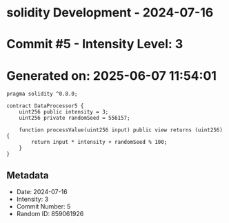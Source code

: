 ﻿# solidity Development - 2024-07-16
# Commit #5 - Intensity Level: 3
# Generated on: 2025-06-07 11:54:01
```solidity
pragma solidity ^0.8.0;

contract DataProcessor5 {
    uint256 public intensity = 3;
    uint256 private randomSeed = 556157;

    function processValue(uint256 input) public view returns (uint256) {
        return input * intensity + randomSeed % 100;
    }
}
```
## Metadata
- Date: 2024-07-16
- Intensity: 3
- Commit Number: 5
- Random ID: 859061926
